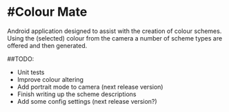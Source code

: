 #Colour Mate
============
Android application designed to assist with the creation of colour schemes. Using the (selected) 
colour from the camera a number of scheme types are offered and then generated.

##TODO:
- Unit tests
- Improve colour altering
- Add portrait mode to camera (next release version)
- Finish writing up the scheme descriptions
- Add some config settings (next release version?)